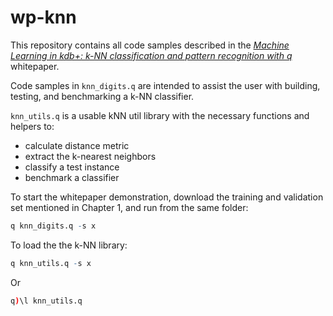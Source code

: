 # wp-knn

This repository contains all code samples described in the [_Machine Learning in kdb+: k-NN classification and pattern recognition with q_](http://code.kx.com/wp/machine_learning_in_kdb.pdf) whitepaper.


Code samples in `knn_digits.q` are intended to assist the user with building, testing, and benchmarking a k-NN classifier.

`knn_utils.q` is a usable kNN util library with the necessary functions and helpers to:
* calculate distance metric
* extract the k-nearest neighbors
* classify a test instance
* benchmark a classifier

To start the whitepaper demonstration, download the training and validation set mentioned in Chapter 1, and run from the same folder: 
```q
q knn_digits.q -s x
```
To load the the k-NN library:
```q
q knn_utils.q -s x
```
Or
```q
q)\l knn_utils.q
```
